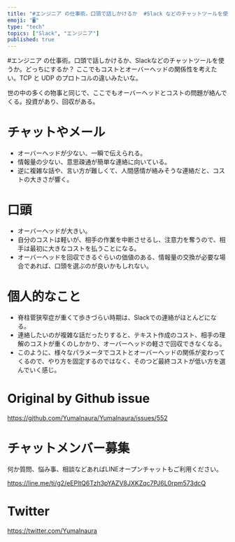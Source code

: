 ```yaml
---
title: "#エンジニア の仕事術。口頭で話しかけるか  #Slack などのチャットツールを使うか。どっちにするか？ ここでもコストとオーバーヘッドの"
emoji: "🖥"
type: "tech"
topics: ["Slack", "エンジニア"]
published: true
---
```


#エンジニア の仕事術。口頭で話しかけるか、Slackなどのチャットツールを使うか。どっちにするか？ ここでもコストとオーバーヘッドの関係性を考えたい。TCP と UDP のプロトコルの違いみたいな。 

世の中の多くの物事と同じで、ここでもオーバーヘッドとコストの問題が絡んでくる。投資があり、回収がある。

# チャットやメール

- オーバーヘッドが少ない、一瞬で伝えられる。
- 情報量の少ない、意思疎通が簡単な連絡に向いている。
- 逆に複雑な話や、言い方が難しくて、人間感情が絡みそうな連絡だと、コストの大きさが響く。

# 口頭

- オーバーヘッドが大きい。
- 自分のコストは軽いが、相手の作業を中断させるし、注意力を奪うので、相手は最初に大きなコストを払うことになる。
- オーバーヘッドを回収できるぐらいの価値のある、情報量の交換が必要な場合であれば、口頭を選ぶのが良いかもしれない。

# 個人的なこと

- 脊柱菅狭窄症が重くて歩きづらい時期は、Slackでの連絡がほとんどになる。
- 連絡したいのが複雑な話だったりすると、テキスト作成のコスト、相手の理解のコストが重くのしかかり、オーバーヘッドの軽さで回収できなくなる。
- このように、様々なパラメータでコストとオーバーヘッドの関係が変わってくるので、やり方を固定するのではなく、そのつど最終コストが低い方を選んでいく感じ。



# Original by Github issue

https://github.com/YumaInaura/YumaInaura/issues/552








<!-- Update From Qiita API -->

# チャットメンバー募集


何か質問、悩み事、相談などあればLINEオープンチャットもご利用ください。

https://line.me/ti/g2/eEPltQ6Tzh3pYAZV8JXKZqc7PJ6L0rpm573dcQ





# Twitter


https://twitter.com/YumaInaura


<!-- Update From Qiita API -->


